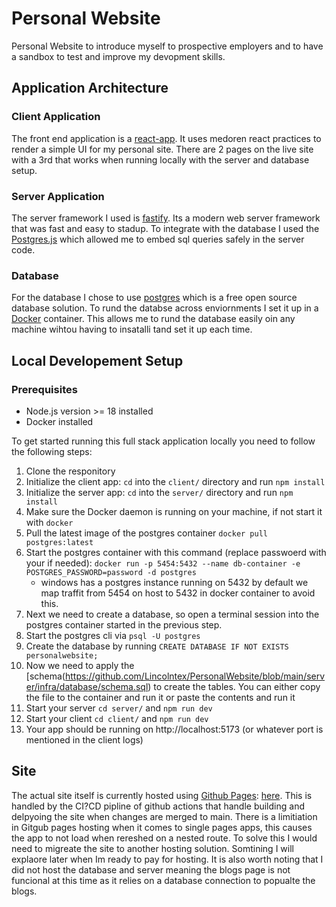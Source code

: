 # Personal Website

Personal Website to introduce myself to prospective employers and to have a sandbox to test and improve my devopment skills.  


## Application Architecture

### Client Application

The front end application is a [react-app](https://react.dev/learn). It uses medoren react practices to render a simple UI for my personal site. 
There are 2 pages on the live site with a 3rd that works when running locally with the server and database setup. 

### Server Application 

The server framework I used is [fastify](https://fastify.dev/). Its a modern web server framework that was fast and easy to stadup. 
To integrate with the database I used the [Postgres.js](https://github.com/porsager/postgres) which allowed me to embed sql queries safely in the server code.

### Database

For the database I chose to use [postgres](https://www.postgresql.org/) which is a free open source database solution. To rund the databse across enviornments I set it up in a [Docker](https://www.docker.com/) container.
This allows me to rund the database easily oin any machine wihtou having to insatalli tand set it up each time.

## Local Developement Setup

### Prerequisites
- Node.js version >= 18 installed
- Docker installed

To get started running this full stack application locally you need to follow the following steps:

1. Clone the responitory
2. Initialize the client app: `cd` into the `client/` directory and run `npm install`
3. Initialize the server app: `cd` into the `server/` directory and run `npm install`
4. Make sure the Docker daemon is running on your machine, if not start it with `docker`
5. Pull the latest image of the postgres container `docker pull postgres:latest`
6. Start the postgres container with this command (replace passwoerd with your if needed): `docker run -p 5454:5432 --name db-container -e POSTGRES_PASSWORD=password -d postgres`
   - windows has a postgres instance running on 5432 by default we map traffit from 5454 on host to 5432 in docker container to avoid this. 
8. Next we need to create a database, so open a terminal session into the postgres container started in the previous step.
9. Start the postgres cli via `psql -U postgres`
10. Create the database by running `CREATE DATABASE IF NOT EXISTS personalwebsite;`
11. Now we need to apply the [schema(https://github.com/Lincolntex/PersonalWebsite/blob/main/server/infra/database/schema.sql) to create the tables.
    You can either copy the file to the container and run it or paste the contents and run it
13. Start your server `cd server/` and `npm run dev`
14. Start your client `cd client/` and `npm run dev`
15. Your app should be running on http://localhost:5173 (or whatever port is mentioned in the client logs)

## Site

The actual site itself is currently hosted using [Github Pages](https://pages.github.com/): [here](https://lincolntex.github.io/PersonalWebsite). 
This is handled by the CI?CD pipline of github actions that handle building and delpyoing the site when changes are merged to main. 
There is a limitiation in Gitgub pages hosting when it comes to single pages apps, this causes the app to not load when rereshed on a nested route. 
To solve this I would need to migreate the site to another hosting solution. Somtining I will explaore later when Im ready to pay for hosting. 
It is also worth noting that I did not host the database and server meaning the blogs page is not funcional at this time as it relies on a database connection to popualte the blogs. 

